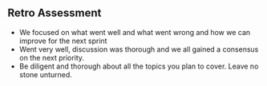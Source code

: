 ## Retro Assessment

* We focused on what went well and what went wrong and how we can improve for the next sprint
* Went very well, discussion was thorough and we all gained a consensus on the next priority.
* Be diligent and thorough about all the topics you plan to cover. Leave no stone unturned.

